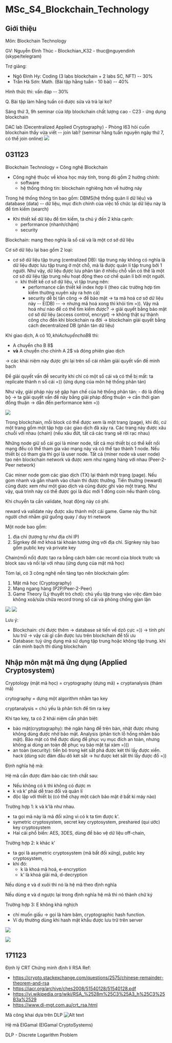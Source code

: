 # MSc_S4_Blockchain_Technology

## Giới thiệu
Môn: Blockchain Technology

GV: Nguyễn Đình Thúc - Blockchian_K32 - thuc@nguyendinh (skype/telegram)

Trợ giảng: 
- Ngô Đình Hy: Coding (3 labs blockchain + 2 labs SC, NFT) -- 30%
- Trần Hà Sơn: Math. (Bài tập hằng tuần - 10 bài) -- 40%

Hình thức thi: vấn đáp -- 30%

Q. Bài tập làm hằng tuần có được sửa và trả lại ko?

Sáng thứ 3, 9h seminar của lớp blockchain chất lượng cao - C23 - ứng dụng blockchain

DAC lab (Decentralized Applied Cryptography) - Phòng I63 hỏi cuốn blockchain thầy vừa viết -- join lab? (seminar hằng tuần nguyên ngày thứ 7, có thể join online)
![](./z4845692464416_cc1db6e3b13de6827c8eab907297957d.jpg)

## 031123
Blockchain Technology = Công nghệ Blockchain
- Công nghệ thuộc về khoa học máy tính, trong đó gồm 2 hướng chính:
    - software
    - hệ thống thông tin: blockchain nghiêng hơn về hướng này

Trong hệ thống thông tin bao gồm: DBMS(hệ thống quản lí dữ liệu) và database (data) -- dữ liệu, mục đích chính của việc tổ chức lại dữ liệu này là để tìm kiếm (search)
- Khi thiết kế dữ liệu để tìm kiếm, ta chú ý đến 2 khía cạnh: 
    - performance (nhanh/chậm)
    - security

Blockchain: mang theo nghĩa là sổ cái và là một cơ sở dữ liệu

Cơ sở dữ liệu lại bao gồm 2 loại:
- cơ sở dữ liệu tập trung (centralized DB): tập trung này không có nghĩa là dữ liệu được lưu tập trung ở một chỗ, mà là được quản lí tập trung bởi 1 người. Như vậy, dữ liệu được lưu phân tán ở nhiều chỗ vẫn có thể là một cơ sở dữ liệu tập trung nếu hoạt động theo cơ chế quản lí bởi một người.
    - khi thiết kế cơ sở dữ liệu, vì tập trung nên:
        - performance cần thiết kế index hợp lí (theo các trường hợp tìm kiếm thường xuyên xảy ra hơn cả)
        - security dễ bị tấn công -> để bảo mật -> ta mã hoá cơ sở dữ liệu này -- E(DB) -- -> nhưng mã hoá xong thì khỏi tìm =)). Vậy mã hoá như nào để có thể tìm kiếm được? -> giải quyết bằng bảo mật cơ sở dữ liệu (access control, encrypt) -> không thật sự thành công cho đến khi blockchain ra đời -> blockchain giải quyết bằng cách decentralized DB (phân tán dữ liệu)

Khi giao dịch, A có 10$, khi A chuyển cho B 8$ thì:
- A chuyển cho B 8$
- **và** A chuyển cho chính A 2$ và đóng phiên giao dịch

-> các khái niệm này được ghi lại trên sổ cái nhằm giải quyết vấn đề minh bạch

Để giải quyết vấn đề security khi chỉ có một sổ cái và có thể bị mất: ta replicate thành n sổ cái =)) (ứng dụng của môn hệ thống phân tán)

Như vậy, giải pháp này sẽ gặp hạn chế của hệ thống phân tán:
    - đó là đồng bộ -> ta giải quyết vấn đề này bằng giải pháp đồng thuận -> cần thời gian đồng thuận -> dẫn đến performance kém =))

![](./z4845787370641_fcfbed2a89c4ee851f1fb8f148cb3e8d.jpg)

Trong blockchain, mỗi block có thể được xem là một trang (page), khi đó, cứ một trang gồm một tập hợp các giao dịch đã xảy ra. Các trang này được xâu chuỗi với nhau (chain) (nếu xâu đứt, tất cả các trang sẽ rời rạc nhau) 

Những node giữ sổ cái gọi là miner node, tất cả mọi thiết bị có thể kết nối mạng đều có thể tham gia vào mạng này và có thể tạo thành 1 node. Nếu thiết bị có tham gia thì gọi là user node. Tất cả (miner node và user node) tạo nên blockchain network và được xem như ngang hàng với nhau (Peer-2-Peer network)

Các miner node gom các giao dịch (TX) lại thành một trang (page). Nếu gom nhanh và gắn nhanh vào chain thì được thưởng. Tiền thưởng (reward) cũng được xem như một giao dịch và cũng được ghi vào một trang. Như vậy, quá trình này có thể được gọi là đúc mới 1 đồng coin nếu thành công.

Khi chuyển ta cần validate, hoạt động này có phí.

reward và validate này được xâu thành một cái game. Game này thu hút người chơi nhằm giữ guồng quay / duy trì network

Một node bao gồm:
1. địa chỉ (tương tự như địa chỉ IP)
2. Signkey để mở khoá tài khoản tương ứng với địa chỉ. Signkey này bao gồm public key và private key

Chain(mối nối) được tạo ra bằng cách băm các record của block trước và block sau và nối lại với nhau (ứng dụng của mật mã học)

Tóm lại, có 3 công nghệ nền tảng tạo nên blockchain gồm:
1. Mật mã học (Cryptography)
2. Mạng ngang hàng (P2P/Peer-2-Peer)
3. Game Theory (Lý thuyết trò chơi): chủ yếu tập trung vào việc đảm bảo không xoá/sửa chữa record trong sổ cái và phòng chống gian lận 

![](./z4845864584492_d5f8b149f3e4ec05a02a24d9117b7831.jpg)
![](./z4845864594002_f6f1b46c4a17510ff091e75f0c4539e4.jpg)

Lưu ý:
- Blockchain: chỉ được thêm -> database sẽ tiến về dzô cực =)) -> tính phí lưu trữ -> vậy cái gì cần được lưu trên blockchain để tối ưu
- Database: tuỳ ứng dụng mà sử dụng tập trung hoặc không tập trung. khi cần minh bạch thì dùng blockchain

## Nhập môn mật mã ứng dụng (Applied Cryptosystem)

Cryptology (mật mã học) = cryptography (dựng mã) + cryptanalysis (thám mã)

crytography = dựng một algorithm nhằm tạo key

cryptanalysis = chủ yếu là phân tích để tìm ra key

Khi tạo key, ta có 2 khái niệm cần phân biệt:
- bảo mật(cryptography): thẻ ngân hàng để trên bàn, nhặt được nhưng không dùng được nhờ bảo mật. Analysis (phân tích lỗ hổng nhằm bảo mật). Bảo mật có thể được dùng để phục vụ mục đích an toàn, nhưng không ai dùng an toàn để phục vụ bảo mật tại xàm =)))
- an toàn (security): tiền bỏ trong két sắt phá được két thì lấy được xiền. hack (dùng sức đâm đầu dô két sắt -> hư được két sắt thì lấy được đồ =))

Định nghĩa hệ mã:

Hệ mã cần được đảm bảo các tính chất sau:
- Nếu không có k thì không có được m
- k và k' phải dễ trao đổi và quản lí
- độc lập với thiết bị (có thể chạy một cách bảo mật ở bất kì máy nào)

Trường hợp 1: k và k'là như nhau. 
- ta gọi mã này là mã đối xứng vì có k ta tìm được k'. 
- symetric cryptosystem, secret key cryptosystem, preshared (qui ước) key cryptosystem
- Hai cái phổ biến: AES, 3DES, dùng để bảo vệ dữ liệu off-chain, 

Trường hợp 2: k khác k'
- ta gọi là asymetric cryptosystem (mã bất đối xứng), public key cryptosystem, 
- khi đó:
    - k là khoá mã hoá, e-encryption
    - k' là khoá giải mã, d-decryption

Nếu dùng e và d xuôi thì nó là hệ mã theo định nghĩa

Nếu dùng e và d ngược lại trong định nghĩa hệ mã thì nó thành chữ ký

Trường hợp 3: E không khả nghịch 
- chỉ muốn giấu -> gọi là hàm băm, cryptographic hash function.
- Ví dụ thường dùng khi hash mật khẩu được lưu trữ trên server

![](./z4854742391391_9e7289f8b621809342d78ec2e40334b1.jpg)

![](./z4854742392212_26ff1c2a203bf4d2e91a0e3f7f4c5aad.jpg)

## 171123
Định lý CRT 
Chứng minh định lí RSA
Ref:
- https://crypto.stackexchange.com/questions/2575/chinese-remainder-theorem-and-rsa
- https://iacr.org/archive/ches2008/51540128/51540128.pdf
- https://vi.wikipedia.org/wiki/RSA_%2528m%25C3%25A3_h%25C3%25B3a%2529
- https://www.di-mgt.com.au/crt_rsa.html

Mã công khai dựa trên DLP 
![Alt text](image.png)

Hệ mã ElGamal (ElGamal CryptoSystems)

DLP - Discrete Logarithm Problem

